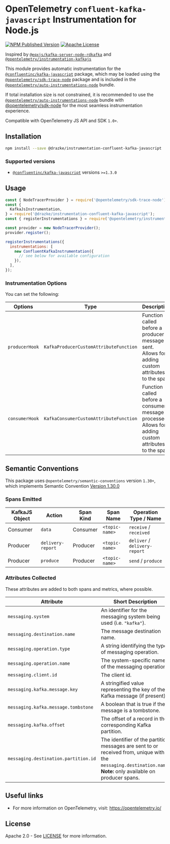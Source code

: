 # OpenTelemetry `confluent-kafka-javascript` Instrumentation for Node.js

[![NPM Published Version][npm-img]][npm-url]
[![Apache License][license-image]][license-image]

Inspired by [`@eqxjs/kafka-server-node-rdkafka`](https://www.npmjs.com/package/@eqxjs/kafka-server-node-rdkafka) and [`@opentelemetry/instrumentation-kafkajs`](https://www.npmjs.com/package/@opentelemetry/instrumentation-kafkajs)

This module provides automatic instrumentation for the [`@confluentinc/kafka-javascript`](https://www.npmjs.com/package/@confluentinc/kafka-javascript) package, which may be loaded using the [`@opentelemetry/sdk-trace-node`](https://github.com/open-telemetry/opentelemetry-js/tree/main/packages/opentelemetry-sdk-trace-node) package and is included in the [`@opentelemetry/auto-instrumentations-node`](https://www.npmjs.com/package/@opentelemetry/auto-instrumentations-node) bundle.

If total installation size is not constrained, it is recommended to use the [`@opentelemetry/auto-instrumentations-node`](https://www.npmjs.com/package/@opentelemetry/auto-instrumentations-node) bundle with [@opentelemetry/sdk-node](`https://www.npmjs.com/package/@opentelemetry/sdk-node`) for the most seamless instrumentation experience.

Compatible with OpenTelemetry JS API and SDK `1.0+`.

## Installation

```bash
npm install --save @drazke/instrumentation-confluent-kafka-javascript
```

### Supported versions

- [`@confluentinc/kafka-javascript`](https://www.npmjs.com/package/@confluentinc/kafka-javascript) versions `>=1.3.0`

## Usage

```js
const { NodeTracerProvider } = require('@opentelemetry/sdk-trace-node');
const {
  KafkaJsInstrumentation,
} = require('@drazke/instrumentation-confluent-kafka-javascript');
const { registerInstrumentations } = require('@opentelemetry/instrumentation');

const provider = new NodeTracerProvider();
provider.register();

registerInstrumentations({
  instrumentations: [
    new ConfluentKafkaInstrumentation({
      // see below for available configuration
    }),
  ],
});
```

### Instrumentation Options

You can set the following:

| Options        | Type                                   | Description                                                                                              |
| -------------- | -------------------------------------- | -------------------------------------------------------------------------------------------------------- |
| `producerHook` | `KafkaProducerCustomAttributeFunction` | Function called before a producer message is sent. Allows for adding custom attributes to the span.      |
| `consumerHook` | `KafkaConsumerCustomAttributeFunction` | Function called before a consumer message is processed. Allows for adding custom attributes to the span. |

## Semantic Conventions

This package uses `@opentelemetry/semantic-conventions` version `1.30+`, which implements Semantic Convention [Version 1.30.0](https://github.com/open-telemetry/semantic-conventions/blob/v1.30.0/docs/README.md)

### Spans Emitted

| KafkaJS Object | Action                     | Span Kind | Span Name      | Operation Type / Name         |
| -------------- | -------------------------- | --------- | -------------- | ----------------------------- |
| Consumer       | `data`                     | Consumer  | `<topic-name>` | `receive` / `received`        |
| Producer       | `delivery-report`          | Producer  | `<topic-name>` | `deliver` / `delivery-report` |
| Producer       | `produce`                  | Producer  | `<topic-name>` | `send` / `produce`            |

### Attributes Collected

These attributes are added to both spans and metrics, where possible.

| Attribute                            | Short Description                                                                                                                                                  |
| ------------------------------------ | ------------------------------------------------------------------------------------------------------------------------------------------------------------------ |
| `messaging.system`                   | An identifier for the messaging system being used (i.e. `"kafka"`).                                                                                                |
| `messaging.destination.name`         | The message destination name.                                                                                                                                      |
| `messaging.operation.type`           | A string identifying the type of messaging operation.                                                                                                              |
| `messaging.operation.name`           | The system-specific name of the messaging operation.                                                                                                               |
| `messaging.client.id`                | The client id.                                                                                                               |
| `messaging.kafka.message.key`        | A stringified value representing the key of the Kafka message (if present).                                                                                        |
| `messaging.kafka.message.tombstone`  | A boolean that is true if the message is a tombstone.                                                                                                              |
| `messaging.kafka.offset`             | The offset of a record in the corresponding Kafka partition.                                                                                                       |
| `messaging.destination.partition.id` | The identifier of the partition messages are sent to or received from, unique within the `messaging.destination.name`. **Note:** only available on producer spans. |

## Useful links

- For more information on OpenTelemetry, visit: <https://opentelemetry.io/>

## License

Apache 2.0 - See [LICENSE][license-url] for more information.

[license-url]: https://github.com/drazke/opentelemetry-js-contrib/blob/main/LICENSE
[license-image]: https://img.shields.io/badge/license-Apache_2.0-green.svg?style=flat
[npm-url]: https://www.npmjs.com/package/@drazke/instrumentation-confluent-kafka-javascript
[npm-img]: https://badge.fury.io/js/%40drazke%2Finstrumentation-confluent-kafka-javascript.svg

